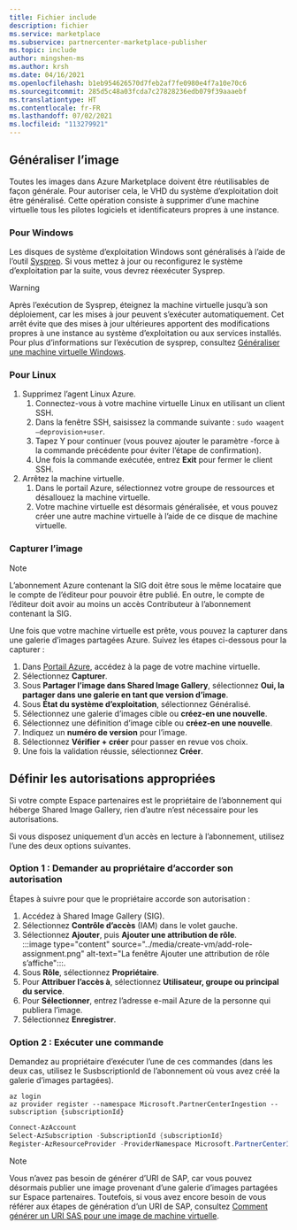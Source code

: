 ```yaml
---
title: Fichier include
description: fichier
ms.service: marketplace
ms.subservice: partnercenter-marketplace-publisher
ms.topic: include
author: mingshen-ms
ms.author: krsh
ms.date: 04/16/2021
ms.openlocfilehash: b1eb954626570d7feb2af7fe0980e4f7a10e70c6
ms.sourcegitcommit: 285d5c48a03fcda7c27828236edb079f39aaaebf
ms.translationtype: HT
ms.contentlocale: fr-FR
ms.lasthandoff: 07/02/2021
ms.locfileid: "113279921"
---
```

## <a name="generalize-the-image"></a>Généraliser l’image

Toutes les images dans Azure Marketplace doivent être réutilisables de façon générale. Pour autoriser cela, le VHD du système d’exploitation doit être généralisé. Cette opération consiste à supprimer d’une machine virtuelle tous les pilotes logiciels et identificateurs propres à une instance.

### <a name="for-windows"></a>Pour Windows

Les disques de système d’exploitation Windows sont généralisés à l’aide de l’outil [Sysprep](/windows-hardware/manufacture/desktop/sysprep--system-preparation--overview). Si vous mettez à jour ou reconfigurez le système d’exploitation par la suite, vous devrez réexécuter Sysprep.

> [!WARNING]
> Après l’exécution de Sysprep, éteignez la machine virtuelle jusqu’à son déploiement, car les mises à jour peuvent s’exécuter automatiquement. Cet arrêt évite que des mises à jour ultérieures apportent des modifications propres à une instance au système d’exploitation ou aux services installés. Pour plus d’informations sur l’exécution de sysprep, consultez [Généraliser une machine virtuelle Windows](../../virtual-machines/generalize.md#windows).

### <a name="for-linux"></a>Pour Linux

1. Supprimez l’agent Linux Azure.
    1. Connectez-vous à votre machine virtuelle Linux en utilisant un client SSH.
    2. Dans la fenêtre SSH, saisissez la commande suivante : `sudo waagent –deprovision+user`.
    3. Tapez Y pour continuer (vous pouvez ajouter le paramètre -force à la commande précédente pour éviter l’étape de confirmation).
    4. Une fois la commande exécutée, entrez **Exit** pour fermer le client SSH.
2. Arrêtez la machine virtuelle.
    1. Dans le portail Azure, sélectionnez votre groupe de ressources et désallouez la machine virtuelle.
    2. Votre machine virtuelle est désormais généralisée, et vous pouvez créer une autre machine virtuelle à l’aide de ce disque de machine virtuelle.

### <a name="capture-image"></a>Capturer l’image

> [!NOTE]
> L’abonnement Azure contenant la SIG doit être sous le même locataire que le compte de l’éditeur pour pouvoir être publié. En outre, le compte de l’éditeur doit avoir au moins un accès Contributeur à l’abonnement contenant la SIG.

Une fois que votre machine virtuelle est prête, vous pouvez la capturer dans une galerie d’images partagées Azure. Suivez les étapes ci-dessous pour la capturer :

1. Dans [Portail Azure](https://ms.portal.azure.com/), accédez à la page de votre machine virtuelle.
2. Sélectionnez **Capturer**.
3. Sous **Partager l’image dans Shared Image Gallery**, sélectionnez **Oui, la partager dans une galerie en tant que version d’image**.
4. Sous **État du système d’exploitation**, sélectionnez Généralisé.
5. Sélectionnez une galerie d’images cible ou **créez-en une nouvelle**.
6. Sélectionnez une définition d’image cible ou **créez-en une nouvelle**.
7. Indiquez un **numéro de version** pour l’image.
8. Sélectionnez **Vérifier + créer** pour passer en revue vos choix.
9. Une fois la validation réussie, sélectionnez **Créer**.

## <a name="set-the-right-permissions"></a>Définir les autorisations appropriées

Si votre compte Espace partenaires est le propriétaire de l’abonnement qui héberge Shared Image Gallery, rien d’autre n’est nécessaire pour les autorisations.

Si vous disposez uniquement d’un accès en lecture à l’abonnement, utilisez l’une des deux options suivantes.

### <a name="option-one--ask-the-owner-to-grant-owner-permission"></a>Option 1 : Demander au propriétaire d’accorder son autorisation

Étapes à suivre pour que le propriétaire accorde son autorisation :

1. Accédez à Shared Image Gallery (SIG).
2. Sélectionnez **Contrôle d’accès** (IAM) dans le volet gauche.
3. Sélectionnez **Ajouter**, puis **Ajouter une attribution de rôle**.<br>
    :::image type="content" source="../media/create-vm/add-role-assignment.png" alt-text="La fenêtre Ajouter une attribution de rôle s’affiche":::.
1. Sous **Rôle**, sélectionnez **Propriétaire**.
1. Pour **Attribuer l’accès à**, sélectionnez **Utilisateur, groupe ou principal du service**.
1. Pour **Sélectionner**, entrez l’adresse e-mail Azure de la personne qui publiera l’image.
1. Sélectionnez **Enregistrer**.

### <a name="option-two--run-a-command"></a>Option 2 : Exécuter une commande

Demandez au propriétaire d’exécuter l’une de ces commandes (dans les deux cas, utilisez le SusbscriptionId de l’abonnement où vous avez créé la galerie d’images partagées).

```azurecli
az login
az provider register --namespace Microsoft.PartnerCenterIngestion --subscription {subscriptionId}
```
 
```powershell
Connect-AzAccount
Select-AzSubscription -SubscriptionId {subscriptionId}
Register-AzResourceProvider -ProviderNamespace Microsoft.PartnerCenterIngestion
```

> [!NOTE]
> Vous n’avez pas besoin de générer d’URI de SAP, car vous pouvez désormais publier une image provenant d’une galerie d’images partagées sur Espace partenaires. Toutefois, si vous avez encore besoin de vous référer aux étapes de génération d’un URI de SAP, consultez [Comment générer un URI SAS pour une image de machine virtuelle](../azure-vm-get-sas-uri.md).
